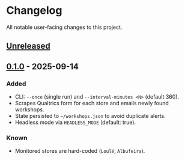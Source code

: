 # Changelog
All notable user-facing changes to this project.

## [Unreleased]

## [0.1.0] - 2025-09-14
### Added
- CLI: `--once` (single run) and `--interval-minutes <N>` (default 360).
- Scrapes Qualtrics form for each store and emails newly found workshops.
- State persisted to `~/workshops.json` to avoid duplicate alerts.
- Headless mode via `HEADLESS_MODE` (default: true).

### Known
- Monitored stores are hard-coded (`Loulé`, `Albufeira`).

[Unreleased]: https://github.com/davidvsaraiva/merlin-workshop-monitor/compare/v0.1.0...HEAD
[0.1.0]: https://github.com/davidvsaraiva/merlin-workshop-monitor/releases/tag/v0.1.0